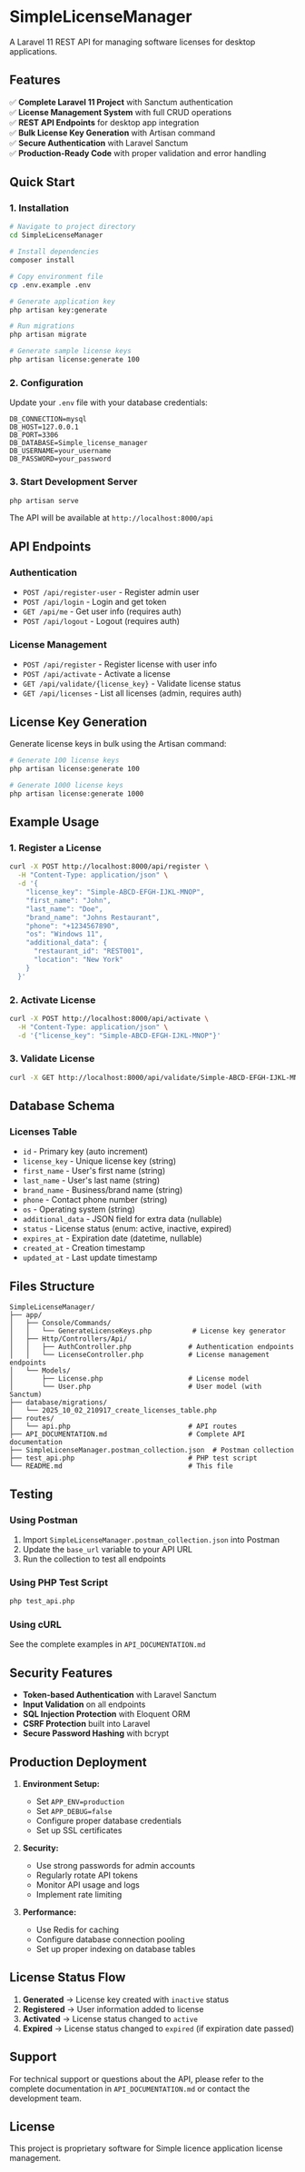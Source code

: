 # SimpleLicenseManager

A Laravel 11 REST API for managing software licenses for desktop applications.

## Features

✅ **Complete Laravel 11 Project** with Sanctum authentication  
✅ **License Management System** with full CRUD operations  
✅ **REST API Endpoints** for desktop app integration  
✅ **Bulk License Key Generation** with Artisan command  
✅ **Secure Authentication** with Laravel Sanctum  
✅ **Production-Ready Code** with proper validation and error handling  

## Quick Start

### 1. Installation

```bash
# Navigate to project directory
cd SimpleLicenseManager

# Install dependencies
composer install

# Copy environment file
cp .env.example .env

# Generate application key
php artisan key:generate

# Run migrations
php artisan migrate

# Generate sample license keys
php artisan license:generate 100
```

### 2. Configuration

Update your `.env` file with your database credentials:

```env
DB_CONNECTION=mysql
DB_HOST=127.0.0.1
DB_PORT=3306
DB_DATABASE=Simple_license_manager
DB_USERNAME=your_username
DB_PASSWORD=your_password
```

### 3. Start Development Server

```bash
php artisan serve
```

The API will be available at `http://localhost:8000/api`

## API Endpoints

### Authentication
- `POST /api/register-user` - Register admin user
- `POST /api/login` - Login and get token
- `GET /api/me` - Get user info (requires auth)
- `POST /api/logout` - Logout (requires auth)

### License Management
- `POST /api/register` - Register license with user info
- `POST /api/activate` - Activate a license
- `GET /api/validate/{license_key}` - Validate license status
- `GET /api/licenses` - List all licenses (admin, requires auth)

## License Key Generation

Generate license keys in bulk using the Artisan command:

```bash
# Generate 100 license keys
php artisan license:generate 100

# Generate 1000 license keys
php artisan license:generate 1000
```

## Example Usage

### 1. Register a License

```bash
curl -X POST http://localhost:8000/api/register \
  -H "Content-Type: application/json" \
  -d '{
    "license_key": "Simple-ABCD-EFGH-IJKL-MNOP",
    "first_name": "John",
    "last_name": "Doe",
    "brand_name": "Johns Restaurant",
    "phone": "+1234567890",
    "os": "Windows 11",
    "additional_data": {
      "restaurant_id": "REST001",
      "location": "New York"
    }
  }'
```

### 2. Activate License

```bash
curl -X POST http://localhost:8000/api/activate \
  -H "Content-Type: application/json" \
  -d '{"license_key": "Simple-ABCD-EFGH-IJKL-MNOP"}'
```

### 3. Validate License

```bash
curl -X GET http://localhost:8000/api/validate/Simple-ABCD-EFGH-IJKL-MNOP
```

## Database Schema

### Licenses Table
- `id` - Primary key (auto increment)
- `license_key` - Unique license key (string)
- `first_name` - User's first name (string)
- `last_name` - User's last name (string)
- `brand_name` - Business/brand name (string)
- `phone` - Contact phone number (string)
- `os` - Operating system (string)
- `additional_data` - JSON field for extra data (nullable)
- `status` - License status (enum: active, inactive, expired)
- `expires_at` - Expiration date (datetime, nullable)
- `created_at` - Creation timestamp
- `updated_at` - Last update timestamp

## Files Structure

```
SimpleLicenseManager/
├── app/
│   ├── Console/Commands/
│   │   └── GenerateLicenseKeys.php          # License key generator
│   ├── Http/Controllers/Api/
│   │   ├── AuthController.php              # Authentication endpoints
│   │   └── LicenseController.php           # License management endpoints
│   └── Models/
│       ├── License.php                     # License model
│       └── User.php                        # User model (with Sanctum)
├── database/migrations/
│   └── 2025_10_02_210917_create_licenses_table.php
├── routes/
│   └── api.php                             # API routes
├── API_DOCUMENTATION.md                    # Complete API documentation
├── SimpleLicenseManager.postman_collection.json  # Postman collection
├── test_api.php                            # PHP test script
└── README.md                               # This file
```

## Testing

### Using Postman
1. Import `SimpleLicenseManager.postman_collection.json` into Postman
2. Update the `base_url` variable to your API URL
3. Run the collection to test all endpoints

### Using PHP Test Script
```bash
php test_api.php
```

### Using cURL
See the complete examples in `API_DOCUMENTATION.md`

## Security Features

- **Token-based Authentication** with Laravel Sanctum
- **Input Validation** on all endpoints
- **SQL Injection Protection** with Eloquent ORM
- **CSRF Protection** built into Laravel
- **Secure Password Hashing** with bcrypt

## Production Deployment

1. **Environment Setup:**
   - Set `APP_ENV=production`
   - Set `APP_DEBUG=false`
   - Configure proper database credentials
   - Set up SSL certificates

2. **Security:**
   - Use strong passwords for admin accounts
   - Regularly rotate API tokens
   - Monitor API usage and logs
   - Implement rate limiting

3. **Performance:**
   - Use Redis for caching
   - Configure database connection pooling
   - Set up proper indexing on database tables

## License Status Flow

1. **Generated** → License key created with `inactive` status
2. **Registered** → User information added to license
3. **Activated** → License status changed to `active`
4. **Expired** → License status changed to `expired` (if expiration date passed)

## Support

For technical support or questions about the API, please refer to the complete documentation in `API_DOCUMENTATION.md` or contact the development team.

## License

This project is proprietary software for Simple licence application license management.
